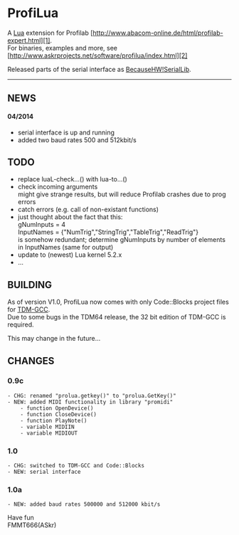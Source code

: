 ProfiLua
========

A [Lua][4] extension for Profilab [http://www.abacom-online.de/html/profilab-expert.html][1].  
For binaries, examples and more, see [http://www.askrprojects.net/software/profilua/index.html][2]

Released parts of the serial interface as [BecauseHW!SerialLib][5].

-----------------------------------------------------------------------------------------------


## NEWS

#### 04/2014

  - serial interface is up and running
  - added two baud rates 500 and 512kbit/s  

## TODO

  - replace luaL-check...() with lua-to...()
  - check incoming arguments  
    might give strange results, but will reduce Profilab crashes due to prog errors  
  - catch errors (e.g. call of non-existant functions)
  - just thought about the fact that this:  
	    gNumInputs  = 4  
	    InputNames  = {"NumTrig","StringTrig","TableTrig","ReadTrig"}  
	is somehow redundant; determine gNumInputs by number of elements in InputNames
    (same for output)
  - update to (newest) Lua kernel 5.2.x
  - ...


## BUILDING

  As of version V1.0, ProfiLua now comes with only Code::Blocks project files for [TDM-GCC][3].  
  Due to some bugs in the TDM64 release, the 32 bit edition of TDM-GCC is required.

  This may change in the future...



## CHANGES

### 0.9c

    - CHG: renamed "prolua.getkey()" to "prolua.GetKey()"
    - NEW: added MIDI functionality in library "promidi"
        - function OpenDevice()
        - function CloseDevice()
        - function PlayNote()
        - variable MIDIIN
        - variable MIDIOUT

### 1.0

    - CHG: switched to TDM-GCC and Code::Blocks
    - NEW: serial interface

### 1.0a

    - NEW: added baud rates 500000 and 512000 kbit/s



Have fun  
FMMT666(ASkr)


[1]: http://www.abacom-online.de/html/profilab-expert.html
[2]: http://www.askrprojects.net/software/profilua/index.html
[3]: http://tdm-gcc.tdragon.net/
[4]: http://www.lua.org/
[5]: https://github.com/FMMT666/BecauseHWSerialLib

